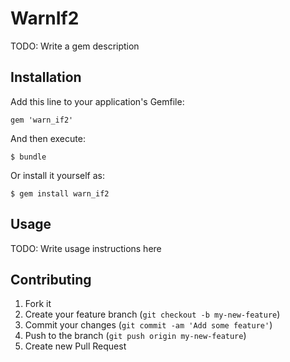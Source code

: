 # WarnIf2

TODO: Write a gem description

## Installation

Add this line to your application's Gemfile:

    gem 'warn_if2'

And then execute:

    $ bundle

Or install it yourself as:

    $ gem install warn_if2

## Usage

TODO: Write usage instructions here

## Contributing

1. Fork it
2. Create your feature branch (`git checkout -b my-new-feature`)
3. Commit your changes (`git commit -am 'Add some feature'`)
4. Push to the branch (`git push origin my-new-feature`)
5. Create new Pull Request
